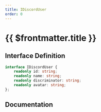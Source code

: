 ```yaml
---
title: IDiscordUser
order: 0
---
```


# {{ $frontmatter.title }}

<!--@include: ./iDiscordUser_partial_header.md-->

## Interface Definition

```ts
interface IDiscordUser {
    readonly id: string;
    readonly name: string;
    readonly discriminator: string;
    readonly avatar: string;
};
```

## Documentation

<!--@include: ./iDiscordUser_partial_footer.md-->

